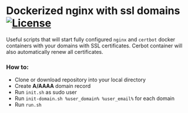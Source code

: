 # Dockerized nginx with ssl domains [![License](https://img.shields.io/badge/license-MIT-green.svg)](https://raw.githubusercontent.com/henryco/nginx-domain-ssl/master/LICENSE)


Useful scripts that will start fully configured ```nginx``` and ```certbot``` docker containers with your domains with SSL certificates.
Cerbot container will also automatically renew all certificates.


### How to:

 - Clone or download repository into your local directory
 - Create **A/AAAA** domain record  
 - Run ```init.sh``` as sudo user
 - Run ```init-domain.sh %user_domain% %user_email%``` for each domain
 - Run ```run.sh```

